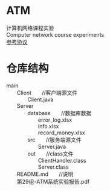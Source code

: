 # ATM
计算机网络课程实验  
Computer network course experiments    
[参考协议](https://shimo.im/docs/d1hLMvSAfjJ7uq9l)  

# 仓库结构
main   
&emsp;&emsp;Client&emsp;&emsp;//客户端源文件  
&emsp;&emsp;&emsp;&emsp;Client.java  
&emsp;&emsp;Server  
&emsp;&emsp;&emsp;&emsp;database&emsp;&emsp;//数据库数据  
&emsp;&emsp;&emsp;&emsp;&emsp;&emsp;error_log.xlsx  
&emsp;&emsp;&emsp;&emsp;&emsp;&emsp;info.xlsx  
&emsp;&emsp;&emsp;&emsp;&emsp;&emsp;record_money.xlsx  
&emsp;&emsp;&emsp;&emsp;src&emsp;&emsp;//服务端源文件  
&emsp;&emsp;&emsp;&emsp;&emsp;&emsp;Server.java  
&emsp;&emsp;&emsp;&emsp;out&emsp;&emsp;//class文件  
&emsp;&emsp;&emsp;&emsp;&emsp;&emsp;ClientHandler.class  
&emsp;&emsp;&emsp;&emsp;&emsp;&emsp;Server.class   
&emsp;&emsp;README.md&emsp;&emsp;//说明  
&emsp;&emsp;第29组-ATM系统实验报告.pdf  

